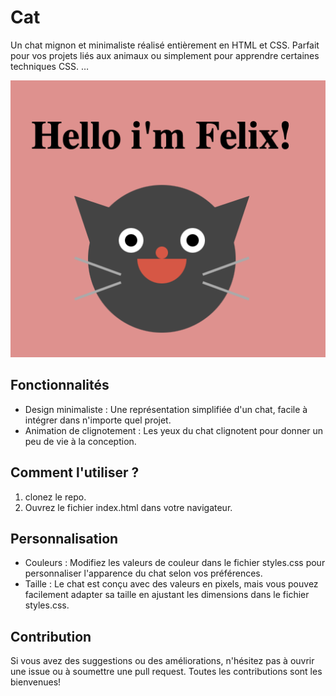 # Cat

Un chat mignon et minimaliste réalisé entièrement en HTML et CSS. Parfait pour vos projets liés aux animaux ou simplement pour apprendre certaines techniques CSS.
…

![Aperçu de l'application](Cat.png)

## Fonctionnalités

- Design minimaliste : Une représentation simplifiée d'un chat, facile à intégrer dans n'importe quel projet.
- Animation de clignotement : Les yeux du chat clignotent pour donner un peu de vie à la conception.

## Comment l'utiliser ?

1. clonez le repo.
2. Ouvrez le fichier index.html dans votre navigateur.

## Personnalisation

- Couleurs : Modifiez les valeurs de couleur dans le fichier styles.css pour personnaliser l'apparence du chat selon vos préférences.
- Taille : Le chat est conçu avec des valeurs en pixels, mais vous pouvez facilement adapter sa taille en ajustant les dimensions dans le fichier styles.css.

## Contribution

Si vous avez des suggestions ou des améliorations, n'hésitez pas à ouvrir une issue ou à soumettre une pull request. Toutes les contributions sont les bienvenues!